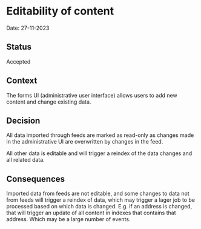 # Editability of content

Date: 27-11-2023

## Status

Accepted

## Context

The forms UI (administrative user interface) allows users to add new content and change existing data.

## Decision

All data imported through feeds are marked as read-only as changes made in the administrative UI are overwritten by
changes in the feed.

All other data is editable and will trigger a reindex of the data changes and all related data.

## Consequences

Imported data from feeds are not editable, and some changes to data not from feeds will trigger a reindex of data,
which may trigger a lager job to be processed based on which data is changed. E.g. if an address is changed, that will
trigger an update of all content in indexes that contains that address. Which may be a large number of events.
